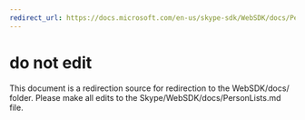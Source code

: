 ```yaml
---
redirect_url: https://docs.microsoft.com/en-us/skype-sdk/WebSDK/docs/PersonLists
---
```

# do not edit
This document is a redirection source for redirection to the WebSDK/docs/ folder. Please make all edits to the Skype/WebSDK/docs/PersonLists.md file.

